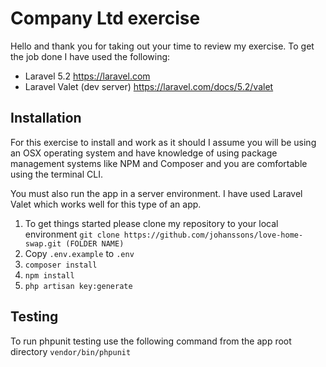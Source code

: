 # Company Ltd exercise

Hello and thank you for taking out your time to review my exercise. To get the job done I have used the following: 

- Laravel 5.2 https://laravel.com
- Laravel Valet (dev server) https://laravel.com/docs/5.2/valet

## Installation 

For this exercise to install and work as it should I assume you will be using an OSX operating system and have knowledge of using package management systems like NPM and Composer and you are comfortable using the terminal CLI.

You must also run the app in a server environment. I have used Laravel Valet which works well for this type of an app.

1. To get things started please clone my repository to your local environment `git clone https://github.com/johanssons/love-home-swap.git (FOLDER NAME)`
2. Copy `.env.example` to `.env`
3. `composer install`
4. `npm install`
5. `php artisan key:generate`

## Testing

To run phpunit testing use the following command from the app root directory `vendor/bin/phpunit`